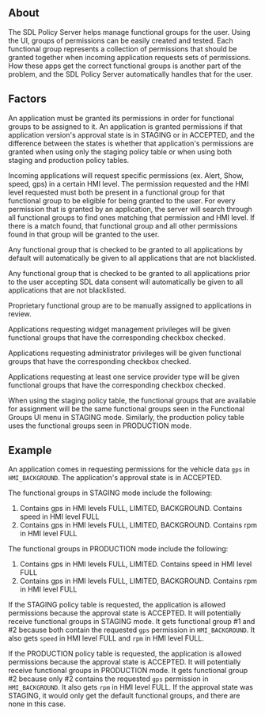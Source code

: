 ## About
The SDL Policy Server helps manage functional groups for the user. Using the UI, groups of permissions can be easily created and tested. Each functional group represents a collection of permissions that should be granted together when incoming application requests sets of permissions. How these apps get the correct functional groups is another part of the problem, and the SDL Policy Server automatically handles that for the user.

## Factors
An application must be granted its permissions in order for functional groups to be assigned to it. An application is granted permissions if that application version's approval state is in STAGING or in ACCEPTED, and the difference between the states is whether that application's permissions are granted when using only the staging policy table or when using both staging and production policy tables. 

Incoming applications will request specific permissions (ex. Alert, Show, speed, gps) in a certain HMI level. The permission requested and the HMI level requested must both be present in a functional group for that functional group to be eligible for being granted to the user. For every permission that is granted by an application, the server will search through all functional groups to find ones matching that permission and HMI level. If there is a match found, that functional group and all other permissions found in that group will be granted to the user. 

Any functional group that is checked to be granted to all applications by default will automatically be given to all applications that are not blacklisted.

Any functional group that is checked to be granted to all applications prior to the user accepting SDL data consent will automatically be given to all applications that are not blacklisted.

Proprietary functional group are to be manually assigned to applications in review.

Applications requesting widget management privileges will be given functional groups that have the corresponding checkbox checked.

Applications requesting administrator privileges will be given functional groups that have the corresponding checkbox checked.

Applications requesting at least one service provider type will be given functional groups that have the corresponding checkbox checked.

When using the staging policy table, the functional groups that are available for assignment will be the same functional groups seen in the Functional Groups UI menu in STAGING mode. Similarly, the production policy table uses the functional groups seen in PRODUCTION mode.

## Example
An application comes in requesting permissions for the vehicle data `gps` in `HMI_BACKGROUND`. The application's approval state is in ACCEPTED. 

The functional groups in STAGING mode include the following:
1. Contains gps in HMI levels FULL, LIMITED, BACKGROUND. Contains speed in HMI level FULL
2. Contains gps in HMI levels FULL, LIMITED, BACKGROUND. Contains rpm in HMI level FULL

The functional groups in PRODUCTION mode include the following:
1. Contains gps in HMI levels FULL, LIMITED. Contains speed in HMI level FULL
2. Contains gps in HMI levels FULL, LIMITED, BACKGROUND. Contains rpm in HMI level FULL

If the STAGING policy table is requested, the application is allowed permissions because the approval state is ACCEPTED. It will potentially receive functional groups in STAGING mode. It gets functional group #1 and #2 because both contain the requested `gps` permission in `HMI_BACKGROUND`. It also gets `speed` in HMI level FULL and `rpm` in HMI level FULL.

If the PRODUCTION policy table is requested, the application is allowed permissions because the approval state is ACCEPTED. It will potentially receive functional groups in PRODUCTION mode. It gets functional group #2 because only #2 contains the requested `gps` permission in `HMI_BACKGROUND`. It also gets `rpm` in HMI level FULL. If the approval state was STAGING, it would only get the default functional groups, and there are none in this case. 
